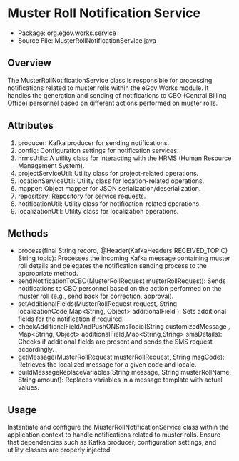 # Muster Roll Notification Service

* Package: org.egov.works.service
* Source File: MusterRollNotificationService.java

## Overview

The MusterRollNotificationService class is responsible for processing notifications related to muster rolls within the eGov Works module. It handles the generation and sending of notifications to CBO (Central Billing Office) personnel based on different actions performed on muster rolls.

## Attributes

1. producer: Kafka producer for sending notifications.
2. config: Configuration settings for notification services.
3. hrmsUtils: A utility class for interacting with the HRMS (Human Resource Management System).
4. projectServiceUtil: Utility class for project-related operations.
5. locationServiceUtil: Utility class for location-related operations.
6. mapper: Object mapper for JSON serialization/deserialization.
7. repository: Repository for service requests.
8. notificationUtil: Utility class for notification-related operations.
9. localizationUtil: Utility class for localization operations.

## Methods

* process(final String record, @Header(KafkaHeaders.RECEIVED\_TOPIC) String topic): Processes the incoming Kafka message containing muster roll details and delegates the notification sending process to the appropriate method.
* sendNotificationToCBO(MusterRollRequest musterRollRequest): Sends notifications to CBO personnel based on the action performed on the muster roll (e.g., send back for correction, approval).
* setAdditionalFields(MusterRollRequest request, String localizationCode,Map\<String, Object> additionalField ): Sets additional fields for the notification if required.
* checkAdditionalFieldAndPushONSmsTopic(String customizedMessage , Map\<String, Object> additionalField,Map\<String,String> smsDetails): Checks if additional fields are present and sends the SMS request accordingly.
* getMessage(MusterRollRequest musterRollRequest, String msgCode): Retrieves the localized message for a given code and locale.
* buildMessageReplaceVariables(String message, String musterRollName, String amount): Replaces variables in a message template with actual values.

## Usage

Instantiate and configure the MusterRollNotificationService class within the application context to handle notifications related to muster rolls. Ensure that dependencies such as Kafka producer, configuration settings, and utility classes are properly injected.

